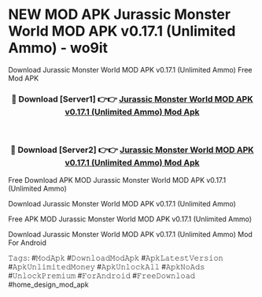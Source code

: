 # NEW MOD APK Jurassic Monster World MOD APK v0.17.1 (Unlimited Ammo) - wo9it
Download Jurassic Monster World MOD APK v0.17.1 (Unlimited Ammo) Free Mod APK

<div align="center">
<h3>🔴 Download [Server1] 👉👉 <a href="https://apk-comot.site?title=Jurassic_Monster_World_MOD_APK_v0.17.1_(Unlimited_Ammo)">Jurassic Monster World MOD APK v0.17.1 (Unlimited Ammo) Mod Apk</a></h3><br>

<h3>🔴 Download [Server2] 👉👉 <a href="https://apk-comot.site?title=Jurassic_Monster_World_MOD_APK_v0.17.1_(Unlimited_Ammo)">Jurassic Monster World MOD APK v0.17.1 (Unlimited Ammo) Mod Apk</a></h3>
</div>


Free Download APK MOD Jurassic Monster World MOD APK v0.17.1 (Unlimited Ammo)

Download Jurassic Monster World MOD APK v0.17.1 (Unlimited Ammo) 

Free APK MOD Jurassic Monster World MOD APK v0.17.1 (Unlimited Ammo) 

Download Jurassic Monster World MOD APK v0.17.1 (Unlimited Ammo) Mod For Android

𝚃𝚊𝚐𝚜: #𝙼𝚘𝚍𝙰𝚙𝚔 #𝙳𝚘𝚠𝚗𝚕𝚘𝚊𝚍𝙼𝚘𝚍𝙰𝚙𝚔 #𝙰𝚙𝚔𝙻𝚊𝚝𝚎𝚜𝚝𝚅𝚎𝚛𝚜𝚒𝚘𝚗 #𝙰𝚙𝚔𝚄𝚗𝚕𝚒𝚖𝚒𝚝𝚎𝚍𝙼𝚘𝚗𝚎𝚢 #𝙰𝚙𝚔𝚄𝚗𝚕𝚘𝚌𝚔𝙰𝚕𝚕 #𝙰𝚙𝚔𝙽𝚘𝙰𝚍𝚜 #𝚄𝚗𝚕𝚘𝚌𝚔𝙿𝚛𝚎𝚖𝚒𝚞𝚖 #𝙵𝚘𝚛𝙰𝚗𝚍𝚛𝚘𝚒𝚍 #𝙵𝚛𝚎𝚎𝙳𝚘𝚠𝚗𝚕𝚘𝚊𝚍 #home_design_mod_apk